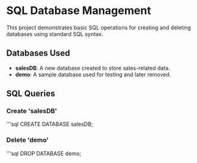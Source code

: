 # SQL Database Management

This project demonstrates basic SQL operations for creating and deleting databases using standard SQL syntax.

## Databases Used

- **salesDB**: A new database created to store sales-related data.
- **demo**: A sample database used for testing and later removed.

## SQL Queries

### Create 'salesDB'
'''sql
CREATE DATABASE salesDB;

### Delete 'demo'
'''sql
DROP DATABASE demo;
